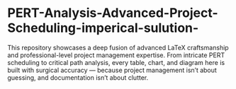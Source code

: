# PERT-Analysis-Advanced-Project-Scheduling-imperical-sulution-
This repository showcases a deep fusion of advanced LaTeX craftsmanship and professional-level project management expertise. From intricate PERT scheduling to critical path analysis, every table, chart, and diagram here is built with surgical accuracy — because project management isn’t about guessing, and documentation isn’t about clutter.
